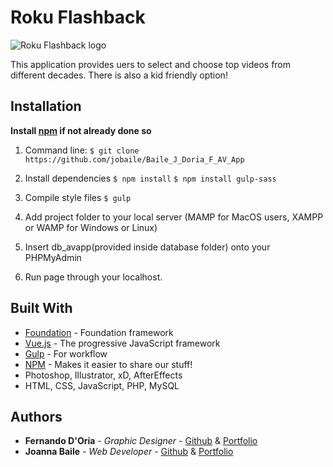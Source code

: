 # Roku Flashback
![Roku Flashback logo](https://github.com/jobaile/Baile_Joanna_Doria_Fernando_AV_App/blob/dev.jb.files/images/logo-purple.png)

This application provides uers to select and choose top videos from different decades. There is also a kid friendly option!

## Installation
**Install [npm](https://www.npmjs.com/get-npm) if not already done so**

1. Command line:
`$ git clone https://github.com/jobaile/Baile_J_Doria_F_AV_App`

2. Install dependencies
`$ npm install`
`$ npm install gulp-sass`

3. Compile style files
`$ gulp`

4. Add project folder to your local server (MAMP for MacOS users, XAMPP or WAMP for Windows or Linux)

5. Insert db_avapp(provided inside database folder) onto your PHPMyAdmin

6. Run page through your localhost.

## Built With

* [Foundation](https://foundation.zurb.com/) - Foundation framework
* [Vue.js](https://vuejs.org/) - The progressive JavaScript framework
* [Gulp](https://gulpjs.com/) - For workflow
* [NPM](https://www.npmjs.com/get-npm) - Makes it easier to share our stuff!
* Photoshop, Illustrator, xD, AfterEffects
* HTML, CSS, JavaScript, PHP, MySQL

## Authors
* **Fernando D'Oria** - *Graphic Designer* - [Github](https://github.com/nandodoria) & [Portfolio](http://nandodoria.ca/)
* **Joanna Baile** - *Web Developer* - [Github](https://github.com/jobaile) & [Portfolio](http://joannabaile.com/)
